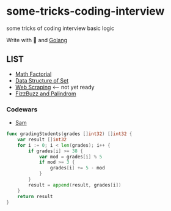 # some-tricks-coding-interview
some tricks of coding interview basic logic

Write with 🤍 and [Golang](https://go.dev/)
## LIST
* [Math Factorial](https://github.com/WahidinAji/math-factorial)
* [Data Structure of Set](https://github.com/WahidinAji/struktur-data-set)
* [Web Scraping](https://github.com/WahidinAji/CrawlLink_example) <-- not yet ready
* [FizzBuzz and Palindrom](https://github.com/WahidinAji/fizz-buzz-and-palindrom-with-golang)


### Codewars
* [Sam](https://www.hackerrank.com/challenges/grading/problem)

```go
func gradingStudents(grades []int32) []int32 {
    var result []int32
    for i := 0; i < len(grades); i++ {
        if grades[i] >= 38 {
            var mod = grades[i] % 5
            if mod >= 3 {
                grades[i] += 5 - mod
            }
        }
        result = append(result, grades[i])
    }
    return result
}
```
